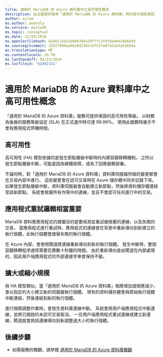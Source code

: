 ```yaml
---
title: 適用於 MariaDB 的 Azure 資料庫中之高可用性概念
description: 此主題提供使用「適用於 MariaDB 的 Azure 資料庫」時的高可用性資訊
author: ajlam
ms.author: andrela
ms.service: mariadb
ms.topic: conceptual
ms.date: 12/03/2018
ms.openlocfilehash: ba561cba21b0b83b6a19fffc2fdfebe8ec8b8ed9
ms.sourcegitcommit: 3102f886aa962842303c8753fe8fa5324a52834a
ms.translationtype: MT
ms.contentlocale: zh-TW
ms.lasthandoff: 04/23/2019
ms.locfileid: "61042141"
---
```

# <a name="high-availability-concepts-in-azure-database-for-mariadb"></a>適用於 MariaDB 的 Azure 資料庫中之高可用性概念
「適用於 MariaDB 的 Azure 資料庫」服務可提供保證的高可用性等級。 以財務為後盾的服務等級協定 (SLA) 在正式運作時可達 99.99%。 使用此服務時幾乎不會有應用程式停機時間。

## <a name="high-availability"></a>高可用性
高可用性 (HA) 模型依據的是發生節點層級中斷時的內建容錯移轉機制。 之所以發生節點層級中斷，可能是因為硬體故障，或為了回應服務部署。

不論何時，對「適用於 MariaDB 的 Azure 資料庫」資料庫伺服器所做的變更都會在交易內容中進行。 這些變更會在認可交易時在 Azure 儲存體中同步記錄下來。 如果發生節點層級中斷，資料庫伺服器會自動建立新節點，然後將資料儲存體連結至該新節點。 系統會捨棄所有作用中的連線，並且不會認可任何進行中的交易。

## <a name="application-retry-logic-is-essential"></a>應用程式重試邏輯相當重要
MariaDB 資料庫應用程式的建置目的是要偵測並重試被捨棄的連線，以及失敗的交易。 當應用程式進行重試時，應用程式的連線會在背景中重新導向到新建立的執行個體，此執行個體會接替失敗的執行個體。

在 Azure 內部，會使用閘道將連線重新導向到新的執行個體。 發生中斷時，整個容錯移轉程序通常需要花費數十秒鐘的時間。 由於重新導向是由閘道在內部處理的，因此用戶端應用程式的外部連接字串會保持不變。

## <a name="scaling-up-or-down"></a>擴大或縮小規模
與 HA 模型類似，當「適用於 MariaDB 的 Azure 資料庫」相應增加或相應減少，會以指定的大小建立新的伺服器執行個體。 現有的資料儲存體會與原始執行個體中斷連結，然後連結到新的執行個體。

進行規模調整作業時，會發生資料庫連線中斷。 系統會將用戶端應用程式中斷連線，並將已開啟的未認可交易取消。 一旦用戶端應用程式重試連線或建立新連線，閘道就會將該連線導向到新調整過大小的執行個體。

## <a name="next-steps"></a>後續步驟
- 如需服務的概觀，請參閱 [適用於 MariaDB 的 Azure 資料庫概觀](overview.md)
